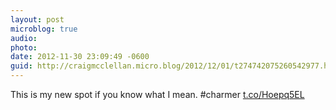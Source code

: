 ```yaml
---
layout: post
microblog: true
audio: 
photo: 
date: 2012-11-30 23:09:49 -0600
guid: http://craigmcclellan.micro.blog/2012/12/01/t274742075260542977.html
---
```

This is my new spot if you know what I mean. #charmer [t.co/Hoepq5EL](http://t.co/Hoepq5EL)
